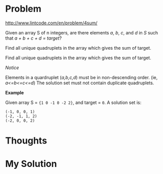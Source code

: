 # Problem

http://www.lintcode.com/en/problem/4sum/

Given an array S of n integers, are there elements *a*, *b*, *c*, and *d* in *S* such that *a + b + c + d = target*?
 
 Find all unique quadruplets in the array which gives the sum of target.
 
 Find all unique quadruplets in the array which gives the sum of target.

*Notice*

Elements in a quardruplet (*a,b,c,d*) must be in non-descending order. (ie, *a<=b<=c<=d*)
The solution set must not contain duplicate quadruplets.

**Example**

Given array S = ```{1 0 -1 0 -2 2}```, and target = ```0```. A solution set is:

```
(-1, 0, 0, 1)
(-2, -1, 1, 2)
(-2, 0, 0, 2)
```

# Thoughts



# My Solution


